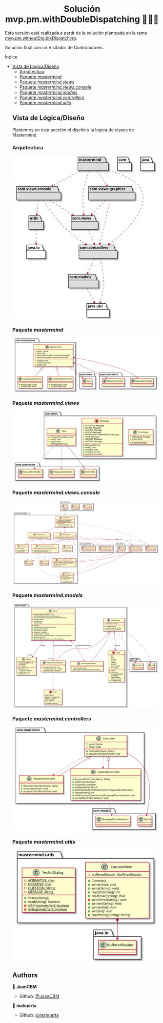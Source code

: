 <h1 align="center">Solución mvp.pm.withDoubleDispatching   👨🏻‍💻   </h1>

Esta versión está realizada a partir de la solución planteada en la rama [mvp.pm.withoutDoubleDispatching](https://github.com/mahuerta/MasterMind/tree/mvp.pm.withoutDoubleDispatching).

Solución final con un Visitador de Controladores.

<div id="toc" class="toc">
<div id="toctitle">Índice</div>
<ul class="sectlevel1">
<li><a href="#vista-de-lógicadiseño">Vista de Lógica/Diseño</a>
<ul class="sectlevel2">
<li><a href="#arquitectura">Arquitectura</a></li>
<li><a href="#paquete-mastermind">Paquete <em>mastermind</em></a></li>
<li><a href="#paquete-mastermind-views">Paquete <em>mastermind.views</em></a></li>
<li><a href="#paquete-mastermind-views-console">Paquete <em>mastermind.views.console</em></a></li>
<li><a href="#paquete-mastermind-models">Paquete <em>mastermind.models</em></a></li>
<li><a href="#paquete-mastermind-controllers">Paquete <em>mastermind.controllers</em></a></li>
<li><a href="#paquete-mastermind-utils">Paquete <em>mastermind.utils</em></a></li>
</ul>

<div class="sect1">
<h2 id="vista-de-lógicadiseño">Vista de Lógica/Diseño</h2>
Plantemos en esta sección el diseño y la logica de clases de Mastermind.

<h3 id="arquitectura">Arquitectura</h3>

![Arquitectura](docs/images/arquitectura.svg)

<h3 id="paquete-mastermind">Paquete <em>mastermind</em></h3>

![mastermindPackage](docs/images/mastermindPackage.svg)

<h3 id="paquete-mastermind-views">Paquete <em>mastermind.views</em></h3>

![Views](docs/images/mastermindViews.svg)

<h3 id="paquete-mastermind-views-console">Paquete <em>mastermind.views.console</em></h3>

![Views](docs/images/mastermindViewsConsole.svg)

<h3 id="paquete-mastermind-models">Paquete <em>mastermind.models</em></h3>

![Models](docs/images/mastermindModels.svg)

<h3 id="paquete-mastermind-controllers">Paquete <em>mastermind.controllers</em></h3>

![Utils](docs/images/mastermindControllers.svg)

<h3 id="paquete-mastermind-utils">Paquete <em>mastermind.utils</em></h3>

![Utils](docs/images/mastermindUtils.svg)



## Authors

👤 **JuanCBM**
* Github: [@JuanCBM](https://github.com/JuanCBM)

👤 **mahuerta**
* Github: [@mahuerta](https://github.com/mahuerta)
